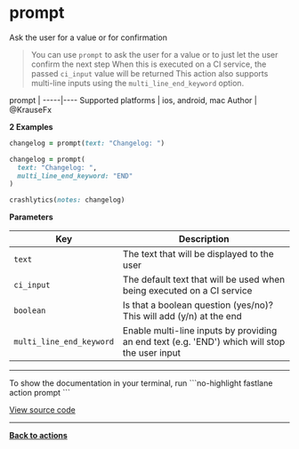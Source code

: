 # prompt


Ask the user for a value or for confirmation




> You can use `prompt` to ask the user for a value or to just let the user confirm the next step
When this is executed on a CI service, the passed `ci_input` value will be returned
This action also supports multi-line inputs using the `multi_line_end_keyword` option.


prompt |
-----|----
Supported platforms | ios, android, mac
Author | @KrauseFx



**2 Examples**

```ruby
changelog = prompt(text: "Changelog: ")
```

```ruby
changelog = prompt(
  text: "Changelog: ",
  multi_line_end_keyword: "END"
)

crashlytics(notes: changelog)
```





**Parameters**

Key | Description
----|------------
  `text` | The text that will be displayed to the user
  `ci_input` | The default text that will be used when being executed on a CI service
  `boolean` | Is that a boolean question (yes/no)? This will add (y/n) at the end
  `multi_line_end_keyword` | Enable multi-line inputs by providing an end text (e.g. 'END') which will stop the user input




<hr />
To show the documentation in your terminal, run
```no-highlight
fastlane action prompt
```

<a href="https://github.com/fastlane/fastlane/blob/master/fastlane/lib/fastlane/actions/prompt.rb" target="_blank">View source code</a>

<hr />

<a href="/actions"><b>Back to actions</b></a>
